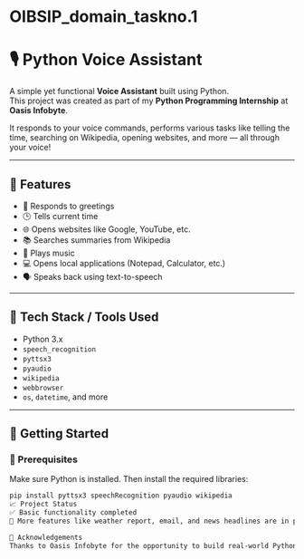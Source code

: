 # OIBSIP_domain_taskno.1
# 🎙️ Python Voice Assistant

A simple yet functional **Voice Assistant** built using Python.  
This project was created as part of my **Python Programming Internship** at **Oasis Infobyte**.

It responds to your voice commands, performs various tasks like telling the time, searching on Wikipedia, opening websites, and more — all through your voice!

---

## 🔧 Features

- 👋 Responds to greetings
- 🕒 Tells current time
- 🌐 Opens websites like Google, YouTube, etc.
- 📚 Searches summaries from Wikipedia
- 🎵 Plays music
- 💻 Opens local applications (Notepad, Calculator, etc.)
- 🗣️ Speaks back using text-to-speech

---

## 🧰 Tech Stack / Tools Used

- Python 3.x
- `speech_recognition`
- `pyttsx3`
- `pyaudio`
- `wikipedia`
- `webbrowser`
- `os`, `datetime`, and more

---

## 🚀 Getting Started

### 📌 Prerequisites

Make sure Python is installed. Then install the required libraries:

```bash
pip install pyttsx3 speechRecognition pyaudio wikipedia
📈 Project Status
✅ Basic functionality completed
🔄 More features like weather report, email, and news headlines are in progress

🙏 Acknowledgements
Thanks to Oasis Infobyte for the opportunity to build real-world Python projects as part of the internship program.

